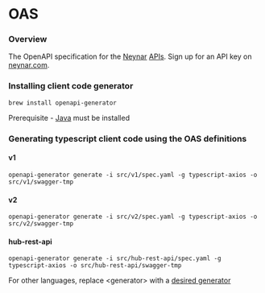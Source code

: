 # OAS

### Overview

The OpenAPI specification for the [Neynar](https://neynar.com) [APIs](https://docs.neynar.com). 
Sign up for an API key on [neynar.com](https://neynar.com).

###  Installing client code generator

```
brew install openapi-generator
```
Prerequisite - [Java](https://www.java.com/) must be installed

### Generating typescript client code using the OAS definitions

#### v1

```
openapi-generator generate -i src/v1/spec.yaml -g typescript-axios -o src/v1/swagger-tmp
```

#### v2

```
openapi-generator generate -i src/v2/spec.yaml -g typescript-axios -o src/v2/swagger-tmp
```

#### hub-rest-api

```
openapi-generator generate -i src/hub-rest-api/spec.yaml -g typescript-axios -o src/hub-rest-api/swagger-tmp
```

For other languages, replace \<generator\> with a [desired generator](https://openapi-generator.tech/docs/generators)